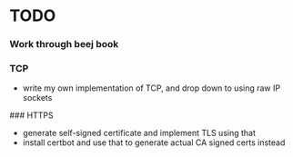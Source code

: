 # TODO

### Work through beej book

### TCP

- write my own implementation of TCP, and drop down to using raw IP sockets

### HTTPS

- generate self-signed certificate and implement TLS using that
- install certbot and use that to generate actual CA signed certs instead
